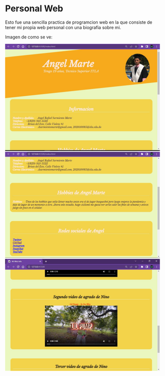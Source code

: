 # Personal Web

Esto fue una sencilla practica de programcion web en la que consiste de tener mi propia web personal con una biografia sobre mi.

Imagen de como se ve:

![Alt text](img/web1.JPG "Inicio de la web")
![Alt text](img/web2.JPG "Medio de la web")
![Alt text](img/we3.JPG "Presentacion video")
